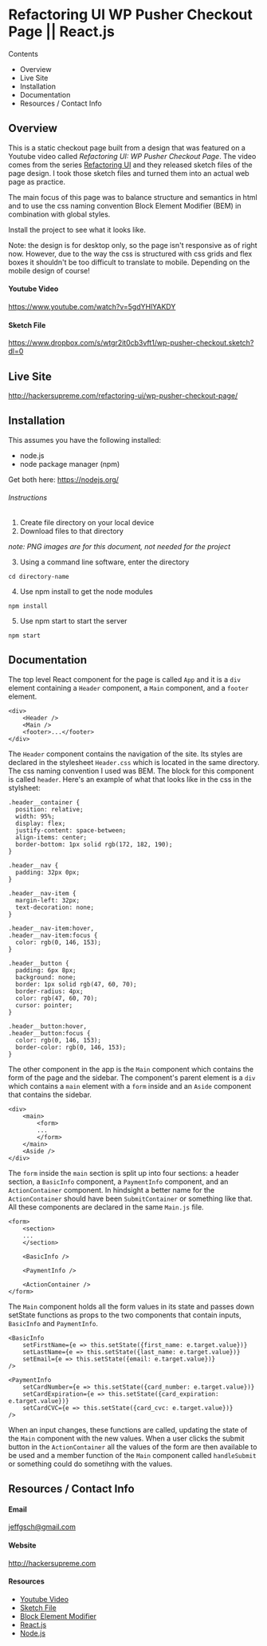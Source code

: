 # Refactoring UI WP Pusher Checkout Page || React.js

Contents 

- Overview
- Live Site
- Installation
- Documentation
- Resources / Contact Info

## Overview

This is a static checkout page built from a design that was featured on a Youtube video called *Refactoring UI: WP Pusher Checkout Page*. The video comes from the series [Refactoring UI](https://www.youtube.com/channel/UCxqiDtkXtOCNJdckODHk9YA) and they released sketch files of the page design. I took those sketch files and turned them into an actual web page as practice.

The main focus of this page was to balance structure and semantics in html and to use the css naming convention Block Element Modifier (BEM) in combination with global styles.

Install the project to see what it looks like.

Note: the design is for desktop only, so the page isn't responsive as of right now. However, due to the way the css is structured with css grids and flex boxes it shouldn't be too difficult to translate to mobile. Depending on the mobile design of course!

#### Youtube Video

https://www.youtube.com/watch?v=5gdYHlYAKDY

#### Sketch File

https://www.dropbox.com/s/wtgr2it0cb3vft1/wp-pusher-checkout.sketch?dl=0

## Live Site

http://hackersupreme.com/refactoring-ui/wp-pusher-checkout-page/

## Installation

This assumes you have the following installed:
  - node.js 
  - node package manager (npm)

Get both here: https://nodejs.org/

###### Instructions

1. Create file directory on your local device
2. Download files to that directory

_note: PNG images are for this document, not needed for the project_

3. Using a command line software, enter the directory
```
cd directory-name
```
4. Use npm install to get the node modules
```
npm install
```
5. Use npm start to start the server
```
npm start
```

## Documentation

The top level React component for the page is called `App` and it is a `div` element containing a `Header` component, a `Main` component, and a `footer` element.

```
<div>
	<Header />
	<Main />
	<footer>...</footer>
</div>
```

The `Header` component contains the navigation of the site. Its styles are declared in the stylesheet `Header.css` which is located in the same directory. The css naming convention I used was BEM. The block for this component is called `header`. Here's an example of what that looks like in the css in the stylsheet:

```
.header__container {
  position: relative;
  width: 95%;
  display: flex;
  justify-content: space-between;
  align-items: center;
  border-bottom: 1px solid rgb(172, 182, 190);
}

.header__nav {
  padding: 32px 0px;
}

.header__nav-item {
  margin-left: 32px;
  text-decoration: none;
}

.header__nav-item:hover,
.header__nav-item:focus {
  color: rgb(0, 146, 153);
}

.header__button {
  padding: 6px 8px;
  background: none;
  border: 1px solid rgb(47, 60, 70);
  border-radius: 4px;
  color: rgb(47, 60, 70);
  cursor: pointer;
}

.header__button:hover,
.header__button:focus {
  color: rgb(0, 146, 153);
  border-color: rgb(0, 146, 153);
}
```

The other component in the app is the `Main` component which contains the form of the page and the sidebar. The component's parent element is a `div` which contains a `main` element with a `form` inside and an `Aside` component that contains the sidebar.

```
<div>
	<main>
		<form>
		...
		</form>
	</main>
	<Aside />
</div>
```

The `form` inside the `main` section is split up into four sections: a header section, a `BasicInfo` component, a `PaymentInfo` component, and an `ActionContainer` component. In hindsight a better name for the `ActionContainer` should have been `SubmitContainer` or something like that. All these components are declared in the same `Main.js` file.

```
<form>
	<section>
	...
	</section>
	
	<BasicInfo />
	
	<PaymentInfo />
	
	<ActionContainer />
</form>
```

The `Main` component holds all the form values in its state and passes down setState functions as props to the two components that contain inputs, `BasicInfo` and `PaymentInfo`.

```
<BasicInfo 
	setFirstName={e => this.setState({first_name: e.target.value})}
	setLastName={e => this.setState({last_name: e.target.value})}
	setEmail={e => this.setState({email: e.target.value})}
/>

<PaymentInfo 
	setCardNumber={e => this.setState({card_number: e.target.value})}
	setCardExpiration={e => this.setState({card_expiration: e.target.value})}
	setCardCVC={e => this.setState({card_cvc: e.target.value})}
/>
```

When an input changes, these functions are called, updating the state of the `Main` component with the new values. When a user clicks the submit button in the `ActionContainer` all the values of the form are then available to be used and a member function of the `Main` component called `handleSubmit` or something could do sometihng with the values.


## Resources / Contact Info

#### Email

jeffgsch@gmail.com

#### Website

http://hackersupreme.com

#### Resources

- [Youtube Video](https://www.youtube.com/watch?v=5gdYHlYAKDY)
- [Sketch File](https://www.dropbox.com/s/wtgr2it0cb3vft1/wp-pusher-checkout.sketch?dl=0)
- [Block Element Modifier](http://getbem.com/naming/)
- [React.js](https://reactjs.org/)
- [Node.js](https://nodejs.org/)
